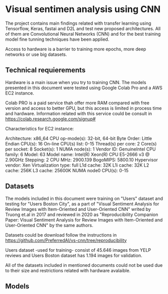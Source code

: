 # Visual sentimen analysis using CNN

The project contains main findings related with transfer learning using Tensorflow, Keras, fastai and D2L and test new proposed architectures. All of them are Convolutional Neural Networks (CNN) and for the best training model fine tunning techniques have been applied.

Access to hardware is a barrier to training more epochs, more deep networks or use big datasets.

## Technical requierements

Hardware is a main issue when you try to training CNN. The models presented in this document were tested using Google Colab Pro and a AWS EC2 instance.

Colab PRO is a paid service thah offer more RAM compared with free version and access to better GPU, but this access is limited in process time and hardware. Information related with this service could be consult in https://colab.research.google.com/signup#

Characteristics for EC2 instance:

Architecture:        x86_64
CPU op-mode(s):      32-bit, 64-bit
Byte Order:          Little Endian
CPU(s):              16
On-line CPU(s) list: 0-15
Thread(s) per core:  2
Core(s) per socket:  8
Socket(s):           1
NUMA node(s):        1
Vendor ID:           GenuineIntel
CPU family:          6
Model:               63
Model name:          Intel(R) Xeon(R) CPU E5-2666 v3 @ 2.90GHz
Stepping:            2
CPU MHz:             2900.139
BogoMIPS:            5800.10
Hypervisor vendor:   Xen
Virtualization type: full
L1d cache:           32K
L1i cache:           32K
L2 cache:            256K
L3 cache:            25600K
NUMA node0 CPU(s):   0-15

## Datasets

The models included in this document were training on "Users" dataset and testing for "Users Boston City", as a part of "Visual Sentiment Analysis for Review Images with
Item-Oriented and User-Oriented CNN" writed by Truong et.al in 2017 and reviewed in 2020 as "Reproducibility Companion Paper: Visual Sentiment Analysis for Review Images with Item-Oriented and User-Oriented CNN" by the same authors. 

Datasets could be download follow the instructions in https://github.com/PreferredAI/vs-cnn/tree/reproducibility

Users dataset -used for training- consist of 45.646 images from YELP reviews and Users Boston dataset has 1.194 images for validation.

All of the datasets included in mentioned documents could not be used due to their size and restrictions related with hardware avalaible.

## Models


